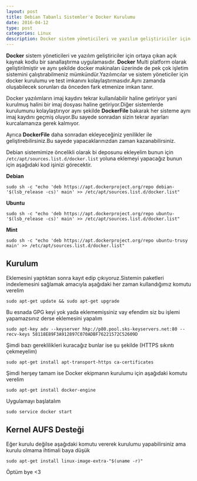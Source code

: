 ```yaml
---
layout: post
title: Debian Tabanlı Sistemler'e Docker Kurulumu
date: 2016-04-12
type: post
categories: Linux
description: Docker sistem yöneticileri ve yazılım geliştiriciler için ortaya çıkan açık kaynak kodlu
---
```


**Docker** sistem yöneticileri ve yazılım geliştiriciler için ortaya çıkan açık kaynak kodlu bir sanallaştırma uygulamasıdır. **Docker** Multi platform olarak geliştirilmiştir ve aynı şekilde docker makinaları üzerinde de pek çok işletim sistemini çalıştırabilmeniz mümkündür.Yazılımcılar ve sistem yöneticiler için docker kurulumu ve test imkanını kolaylaştırmasıdır.Aynı zamanda oluşabilecek sorunları da önceden fark etmenize imkan tanır.

Docker yazılımların imaj kaydını tekrar kullanılabilir haline getiriyor yani kurulmuş halini bir imaj dosyası haline getiriyor.Diğer sistemlerde kurulumunu kolaylaştırıyor aynı şekilde **DockerFile** bakarak her sisteme aynı imaj kaydını geçmiş oluyor.Bu sayede sonradan sizin tekrar ayarları kurcalamanıza gerek kalmıyor.

Ayrıca **DockerFile** daha sonradan ekleyeceğiniz yenilikler ile geliştirebilirsiniz.Bu sayede yapacaklarınızdan zaman kazanabilirsiniz.

Debian sistemimize öncelikli olarak bi deposunu ekleyelim bunun için `/etc/apt/sources.list.d/docker.list` yoluna eklemeyi yapacağız bunun için aşağıdaki kod işinizi görecektir.

**Debian**

```
sudo sh -c "echo 'deb https://apt.dockerproject.org/repo debian-'$(lsb_release -cs)' main' >> /etc/apt/sources.list.d/docker.list"
```

**Ubuntu**

```
sudo sh -c "echo 'deb https://apt.dockerproject.org/repo ubuntu-'$(lsb_release -cs)' main' >> /etc/apt/sources.list.d/docker.list"
```

**Mint**

```
sudo sh -c "echo 'deb https://apt.dockerproject.org/repo ubuntu-trusy main' >> /etc/apt/sources.list.d/docker.list"
```

## Kurulum

Eklemesini yaptıktan sonra kayıt edip çıkıyoruz.Sistemin paketleri indexlemesini sağlamak amacıyla aşağıdaki her zaman kullandığımız komutu verelim

```
sudo apt-get update && sudo apt-get upgrade
```

Bu esnada GPG keyi yok yada eklememişsiniz vay efendim siz bu işlemi yapamazsınız derse eklemesini yapalım

```
sudo apt-key adv --keyserver hkp://p80.pool.sks-keyservers.net:80 --recv-keys 58118E89F3A912897C070ADBF76221572C52609D
```

Şimdi bazı gereklilikleri kuracağız bunlar ise şu şekilde (HTTPS sıkıntı çekmeyelim)

```
sudo apt-get install apt-transport-https ca-certificates
```

Şimdi herşey tamam ise Docker ekipmanın kurulumu için aşağıdaki komutu verelim

```
sudo apt-get install docker-engine
```

Uygulamayı başlatalım

```
sudo service docker start
```

## Kernel AUFS Desteği

Eğer kurulu değilse aşağıdaki komutu vererek kurulumu yapabilirsiniz ama kurulu olmama ihtimali baya düşük

```
sudo apt-get install linux-image-extra-"$(uname -r)"
```

Öptüm bye <3